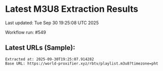 # Latest M3U8 Extraction Results

Last updated: Tue Sep 30 19:25:08 UTC 2025

Workflow run: #549

## Latest URLs (Sample):
```
Extracted at: 2025-09-30T19:25:07.914282
Base URL: https://world-proxifier.xyz/rbtv/playlist.m3u8?timezone=pht

```
